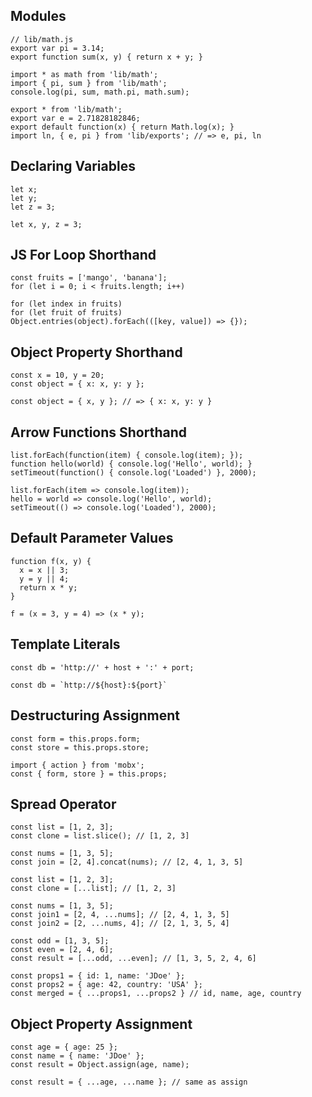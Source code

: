## Modules

```es6
// lib/math.js
export var pi = 3.14;
export function sum(x, y) { return x + y; }
```
```es6
import * as math from 'lib/math';
import { pi, sum } from 'lib/math';
console.log(pi, sum, math.pi, math.sum);
```
```es6
export * from 'lib/math';
export var e = 2.71828182846;
export default function(x) { return Math.log(x); }
import ln, { e, pi } from 'lib/exports'; // => e, pi, ln
```

## Declaring Variables

```es6
let x;
let y;
let z = 3;
```
```es6
let x, y, z = 3;
```

## JS For Loop Shorthand

```es6
const fruits = ['mango', 'banana'];
for (let i = 0; i < fruits.length; i++)
```
```es6
for (let index in fruits)
for (let fruit of fruits)
Object.entries(object).forEach(([key, value]) => {});
```

## Object Property Shorthand

```es6
const x = 10, y = 20;
const object = { x: x, y: y };
```
```es6
const object = { x, y }; // => { x: x, y: y }
```

## Arrow Functions Shorthand

```es6
list.forEach(function(item) { console.log(item); });
function hello(world) { console.log('Hello', world); }
setTimeout(function() { console.log('Loaded') }, 2000);
```
```es6
list.forEach(item => console.log(item));
hello = world => console.log('Hello', world);
setTimeout(() => console.log('Loaded'), 2000);
```

## Default Parameter Values

```es6
function f(x, y) {
  x = x || 3;
  y = y || 4;
  return x * y;
}
```
```es6
f = (x = 3, y = 4) => (x * y);
```

## Template Literals

```es6
const db = 'http://' + host + ':' + port;
```
```es6
const db = `http://${host}:${port}`
```

## Destructuring Assignment

```es6
const form = this.props.form;
const store = this.props.store;
```
```es6
import { action } from 'mobx';
const { form, store } = this.props;
```

## Spread Operator

```es6
const list = [1, 2, 3];
const clone = list.slice(); // [1, 2, 3]

const nums = [1, 3, 5];
const join = [2, 4].concat(nums); // [2, 4, 1, 3, 5]
```
```es6
const list = [1, 2, 3];
const clone = [...list]; // [1, 2, 3]

const nums = [1, 3, 5];
const join1 = [2, 4, ...nums]; // [2, 4, 1, 3, 5]
const join2 = [2, ...nums, 4]; // [2, 1, 3, 5, 4]

const odd = [1, 3, 5];
const even = [2, 4, 6];
const result = [...odd, ...even]; // [1, 3, 5, 2, 4, 6]

const props1 = { id: 1, name: 'JDoe' };
const props2 = { age: 42, country: 'USA' };
const merged = { ...props1, ...props2 } // id, name, age, country
```

## Object Property Assignment

```es6
const age = { age: 25 };
const name = { name: 'JDoe' };
const result = Object.assign(age, name);
```
```es6
const result = { ...age, ...name }; // same as assign
```
